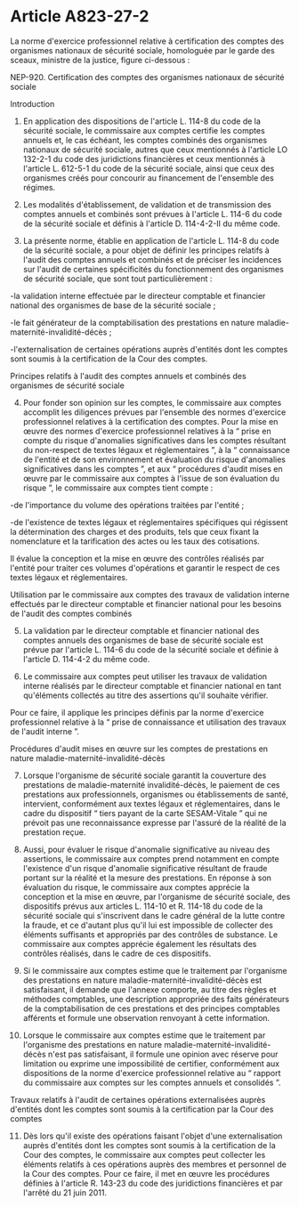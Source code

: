 # Article A823-27-2

La norme d'exercice professionnel relative à certification des comptes des organismes nationaux de sécurité sociale, homologuée par le garde des sceaux, ministre de la justice, figure ci-dessous :

NEP-920. Certification des comptes des organismes nationaux de sécurité sociale

Introduction

1. En application des dispositions de l'article L. 114-8 du code de la sécurité sociale, le commissaire aux comptes certifie les comptes annuels et, le cas échéant, les comptes combinés des organismes nationaux de sécurité sociale, autres que ceux mentionnés à l'article LO 132-2-1 du code des juridictions financières et ceux mentionnés à l'article L. 612-5-1 du code de la sécurité sociale, ainsi que ceux des organismes créés pour concourir au financement de l'ensemble des régimes.

1. Les modalités d'établissement, de validation et de transmission des comptes annuels et combinés sont prévues à l'article L. 114-6 du code de la sécurité sociale et définis à l'article D. 114-4-2-II du même code.

1. La présente norme, établie en application de l'article L. 114-8 du code de la sécurité sociale, a pour objet de définir les principes relatifs à l'audit des comptes annuels et combinés et de préciser les incidences sur l'audit de certaines spécificités du fonctionnement des organismes de sécurité sociale, que sont tout particulièrement :

-la validation interne effectuée par le directeur comptable et financier national des organismes de base de la sécurité sociale ;

-le fait générateur de la comptabilisation des prestations en nature maladie-maternité-invalidité-décès ;

-l'externalisation de certaines opérations auprès d'entités dont les comptes sont soumis à la certification de la Cour des comptes.

Principes relatifs à l'audit des comptes annuels et combinés des organismes de sécurité sociale

4. Pour fonder son opinion sur les comptes, le commissaire aux comptes accomplit les diligences prévues par l'ensemble des normes d'exercice professionnel relatives à la certification des comptes. Pour la mise en œuvre des normes d'exercice professionnel relatives à la “ prise en compte du risque d'anomalies significatives dans les comptes résultant du non-respect de textes légaux et réglementaires ”, à la “ connaissance de l'entité et de son environnement et évaluation du risque d'anomalies significatives dans les comptes ”, et aux “ procédures d'audit mises en œuvre par le commissaire aux comptes à l'issue de son évaluation du risque ”, le commissaire aux comptes tient compte :

-de l'importance du volume des opérations traitées par l'entité ;

-de l'existence de textes légaux et réglementaires spécifiques qui régissent la détermination des charges et des produits, tels que ceux fixant la nomenclature et la tarification des actes ou les taux des cotisations.

Il évalue la conception et la mise en œuvre des contrôles réalisés par l'entité pour traiter ces volumes d'opérations et garantir le respect de ces textes légaux et réglementaires.

Utilisation par le commissaire aux comptes des travaux de validation interne effectués par le directeur comptable et financier national pour les besoins de l'audit des comptes combinés

5. La validation par le directeur comptable et financier national des comptes annuels des organismes de base de sécurité sociale est prévue par l'article L. 114-6 du code de la sécurité sociale et définie à l'article D. 114-4-2 du même code.

1. Le commissaire aux comptes peut utiliser les travaux de validation interne réalisés par le directeur comptable et financier national en tant qu'éléments collectés au titre des assertions qu'il souhaite vérifier.

Pour ce faire, il applique les principes définis par la norme d'exercice professionnel relative à la “ prise de connaissance et utilisation des travaux de l'audit interne ”.

Procédures d'audit mises en œuvre sur les comptes de prestations en nature maladie-maternité-invalidité-décès

7. Lorsque l'organisme de sécurité sociale garantit la couverture des prestations de maladie-maternité invalidité-décès, le paiement de ces prestations aux professionnels, organismes ou établissements de santé, intervient, conformément aux textes légaux et réglementaires, dans le cadre du dispositif “ tiers payant de la carte SESAM-Vitale ” qui ne prévoit pas une reconnaissance expresse par l'assuré de la réalité de la prestation reçue.

1. Aussi, pour évaluer le risque d'anomalie significative au niveau des assertions, le commissaire aux comptes prend notamment en compte l'existence d'un risque d'anomalie significative résultant de fraude portant sur la réalité et la mesure des prestations. En réponse à son évaluation du risque, le commissaire aux comptes apprécie la conception et la mise en œuvre, par l'organisme de sécurité sociale, des dispositifs prévus aux articles L. 114-10 et R. 114-18 du code de la sécurité sociale qui s'inscrivent dans le cadre général de la lutte contre la fraude, et ce d'autant plus qu'il lui est impossible de collecter des éléments suffisants et appropriés par des contrôles de substance. Le commissaire aux comptes apprécie également les résultats des contrôles réalisés, dans le cadre de ces dispositifs.

1. Si le commissaire aux comptes estime que le traitement par l'organisme des prestations en nature maladie-maternité-invalidité-décès est satisfaisant, il demande que l'annexe comporte, au titre des règles et méthodes comptables, une description appropriée des faits générateurs de la comptabilisation de ces prestations et des principes comptables afférents et formule une observation renvoyant à cette information.

1. Lorsque le commissaire aux comptes estime que le traitement par l'organisme des prestations en nature maladie-maternité-invalidité-décès n'est pas satisfaisant, il formule une opinion avec réserve pour limitation ou exprime une impossibilité de certifier, conformément aux dispositions de la norme d'exercice professionnel relative au “ rapport du commissaire aux comptes sur les comptes annuels et consolidés ”.

Travaux relatifs à l'audit de certaines opérations externalisées auprès d'entités dont les comptes sont soumis à la certification par la Cour des comptes

11. Dès lors qu'il existe des opérations faisant l'objet d'une externalisation auprès d'entités dont les comptes sont soumis à la certification de la Cour des comptes, le commissaire aux comptes peut collecter les éléments relatifs à ces opérations auprès des membres et personnel de la Cour des comptes. Pour ce faire, il met en œuvre les procédures définies à l'article R. 143-23 du code des juridictions financières et par l'arrêté du 21 juin 2011.
